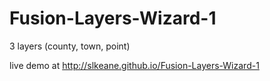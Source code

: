 Fusion-Layers-Wizard-1
======================

3 layers (county, town, point)

live demo at http://slkeane.github.io/Fusion-Layers-Wizard-1
